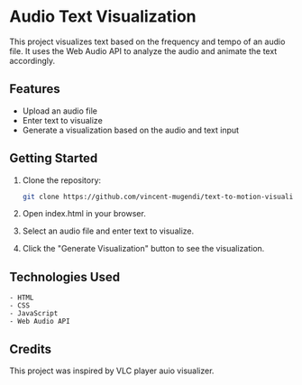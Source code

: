 # Audio Text Visualization

This project visualizes text based on the frequency and tempo of an audio file. It uses the Web Audio API to analyze the audio and animate the text accordingly.

## Features

- Upload an audio file
- Enter text to visualize
- Generate a visualization based on the audio and text input

## Getting Started

1. Clone the repository:

   ```sh
   git clone https://github.com/vincent-mugendi/text-to-motion-visualization.git
   ```
2. Open index.html in your browser.
3. Select an audio file and enter text to visualize.
4. Click the "Generate Visualization" button to see the visualization.

## Technologies Used
    - HTML
    - CSS
    - JavaScript
    - Web Audio API

## Credits
This project was inspired by VLC player auio visualizer.